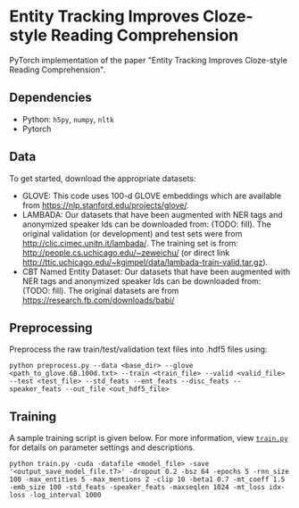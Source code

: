 # Entity Tracking Improves Cloze-style Reading Comprehension #

PyTorch implementation of the paper "Entity Tracking Improves Cloze-style Reading Comprehension". 

## Dependencies
* Python: `h5py`, `numpy`, `nltk`
* Pytorch

## Data
To get started, download the appropriate datasets:
- GLOVE: This code uses 100-d GLOVE embeddings which are available from https://nlp.stanford.edu/projects/glove/. 
- LAMBADA: Our datasets that have been augmented with NER tags and anonymized speaker Ids can be downloaded from: (TODO: fill). The original validation (or development) and test sets were from http://clic.cimec.unitn.it/lambada/. The training set is from: http://people.cs.uchicago.edu/~zeweichu/ (or direct link http://ttic.uchicago.edu/~kgimpel/data/lambada-train-valid.tar.gz).
- CBT Named Entity Dataset: Our datasets that have been augmented with NER tags and anonymized speaker Ids can be downloaded from: (TODO: fill). The original datasets are from https://research.fb.com/downloads/babi/

## Preprocessing
Preprocess the raw train/test/validation text files into .hdf5 files using:
  
    python preprocess.py --data <base_dir> --glove <path_to_glove.6B.100d.txt> --train <train_file> --valid <valid_file> --test <test_file> --std_feats --ent_feats --disc_feats --speaker_feats --out_file <out_hdf5_file>

## Training
A sample training script is given below. For more information, view [`train.py`](https://github.com/harvardnlp/readcomp/blob/master/train.py) for details on parameter settings and descriptions.

    python train.py -cuda -datafile <model_file> -save '<output_save_model_file.t7>' -dropout 0.2 -bsz 64 -epochs 5 -rnn_size 100 -max_entities 5 -max_mentions 2 -clip 10 -beta1 0.7 -mt_coeff 1.5 -emb_size 100 -std_feats -speaker_feats -maxseqlen 1024 -mt_loss idx-loss -log_interval 1000
